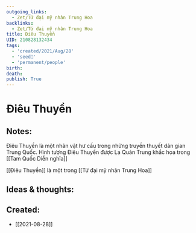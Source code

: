 ```yaml
---
outgoing_links:
  - Zet/Tứ đại mỹ nhân Trung Hoa
backlinks:
  - Zet/Tứ đại mỹ nhân Trung Hoa
title: Điêu Thuyền
UID: 210828132434
tags:
  - 'created/2021/Aug/28'
  - 'seed🥜'
  - 'permanent/people'
birth: 
death: 
publish: True
---
```

# Điêu Thuyền

## Notes:
Điêu Thuyền là một nhân vật hư cấu trong những truyền thuyết dân gian Trung Quốc. Hình tượng Điêu Thuyền được La Quán Trung khắc họa trong [[Tam Quốc Diễn nghĩa]]

[[Điêu Thuyền]] là một trong [[Tứ đại mỹ nhân Trung Hoa]]

## Ideas & thoughts:
## Created:
- [[2021-08-28]]
